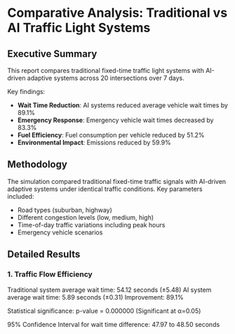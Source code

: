 # Comparative Analysis: Traditional vs AI Traffic Light Systems

## Executive Summary

This report compares traditional fixed-time traffic light systems with AI-driven adaptive systems across 20 intersections over 7 days.

Key findings:
- **Wait Time Reduction**: AI systems reduced average vehicle wait times by 89.1%
- **Emergency Response**: Emergency vehicle wait times decreased by 83.3%
- **Fuel Efficiency**: Fuel consumption per vehicle reduced by 51.2%
- **Environmental Impact**: Emissions reduced by 59.9%

## Methodology

The simulation compared traditional fixed-time traffic signals with AI-driven adaptive systems under identical traffic conditions.
Key parameters included:
- Road types (suburban, highway)
- Different congestion levels (low, medium, high)
- Time-of-day traffic variations including peak hours
- Emergency vehicle scenarios

## Detailed Results

### 1. Traffic Flow Efficiency

Traditional system average wait time: 54.12 seconds (±5.48)
AI system average wait time: 5.89 seconds (±0.31)
Improvement: 89.1%

Statistical significance: p-value = 0.000000 (Significant at α=0.05)

95% Confidence Interval for wait time difference: 47.97 to 48.50 seconds